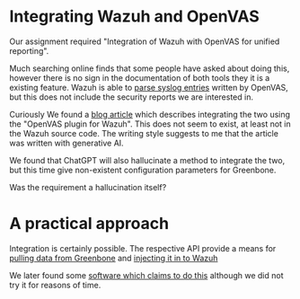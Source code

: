 # Integrating Wazuh and OpenVAS

Our assignment required "Integration of Wazuh with OpenVAS for unified
reporting".

Much searching online finds that some people have asked about doing this,
however there is no sign in the documentation of both tools they it is a
existing feature. Wazuh is able to
[parse syslog entries](https://github.com/wazuh/wazuh-ruleset/blob/master/decoders/0450-openvas_decoders.xml)
written by OpenVAS,
but this does not include the security reports we are interested in.

Curiously We found a
[blog article](https://www.infopercept.com/blogs/supercharge-your-security-integrate-openvas-with-wazuh-for-comprehensive-vulnerability-scanning-and-threat-detection)
which describes integrating the two using the "OpenVAS plugin for Wazuh".
This does not seem to exist, at least not in the Wazuh source code. The writing
style suggests to me that the article was written with generative AI.

We found that ChatGPT will also hallucinate a method to integrate the two, but
this time give non-existent configuration parameters for Greenbone.

Was the requirement a hallucination itself?

# A practical approach

Integration is certainly possible. The respective API provide a means for
[pulling data from Greenbone](https://greenbone.github.io/python-gvm/api/gmpv225.html#gvm.protocols.gmp.GMPv225.get_reports)
and
[injecting it in to Wazuh](https://documentation.wazuh.com/current/user-manual/api/reference.html#operation/api.controllers.event_controller.forward_event)

We later found some
[software which claims to do this](https://github.com/MuhamadAjiW/Gvm-Scripts)
although we did not try it for reasons of time.

